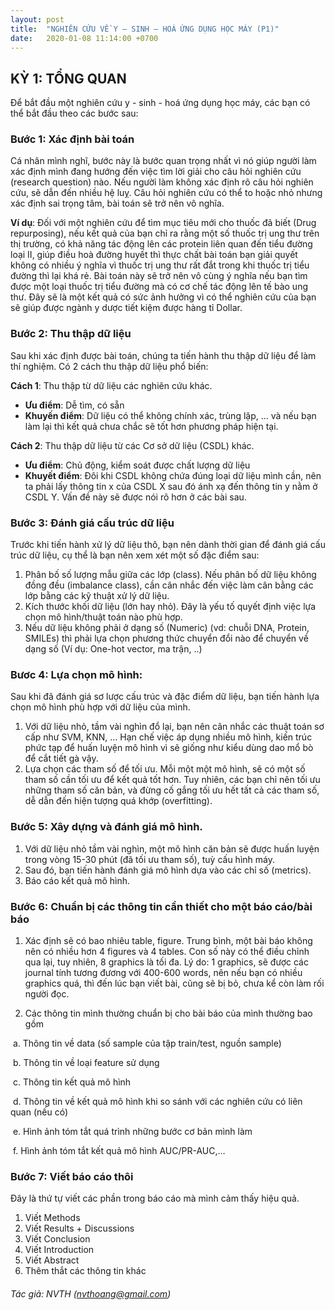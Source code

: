```yaml
---
layout: post
title:  "NGHIÊN CỨU VỀ Y – SINH – HOÁ ỨNG DỤNG HỌC MÁY (P1)"
date:   2020-01-08 11:14:00 +0700
---
```


## KỲ 1: TỔNG QUAN
Để bắt đầu một nghiên cứu y - sinh - hoá ứng dụng học máy, các bạn có thể bắt đầu theo các bước sau:
### Bước 1: Xác định bài toán
Cá nhân mình nghĩ, bước này là bước quan trọng nhất vì nó giúp người làm xác định mình đang hướng đến việc tìm lời giải cho câu hỏi nghiên cứu (research question) nào. Nếu người làm không xác định rõ câu hỏi nghiên cứu, sẽ dẫn đến nhiều hệ luỵ. Câu hỏi nghiên cứu có thể to hoặc nhỏ nhưng xác định sai trọng tâm, bài toán sẽ trở nên vô nghĩa.

**Ví dụ**: 
Đối với một nghiên cứu để tìm mục tiêu mới cho thuốc đã biết (Drug repurposing), nếu kết quả của bạn chỉ ra rằng một số thuốc trị ung thư trên thị trường, có khả năng tác động lên các protein liên quan đến tiểu đường loại II, giúp điều hoà đường huyết thì thực chất bài toán bạn giải quyết không có nhiều ý nghĩa vì thuốc trị ung thư rất đắt trong khi thuốc trị tiểu đường thì lại khá rẻ. Bài toán này sẽ trở nên vô cùng ý nghĩa nếu bạn tìm được một loại thuốc trị tiểu đường mà có cơ chế tác động lên tế bào ung thư. Đây sẽ là một kết quả có sức ảnh hưởng vì có thể nghiên cứu của bạn sẽ giúp được ngành y dược tiết kiệm được hàng tỉ Dollar.

### Bước 2: Thu thập dữ liệu
Sau khi xác định được bài toán, chúng ta tiến hành thu thập dữ liệu để làm thí nghiệm. Có 2 cách thu thập dữ liệu phổ biến:

**Cách 1**: Thu thập từ dữ liệu các nghiên cứu khác. 
+ **Ưu điểm**: Dễ tìm, có sẵn
+ **Khuyến điểm**: Dữ liệu có thể không chính xác, trùng lặp, ... và nếu bạn làm lại thì kết quả chưa chắc sẽ tốt hơn phương pháp hiện tại.

**Cách 2**: Thu thập dữ liệu từ các Cơ sở dữ liệu (CSDL) khác. 
+ **Ưu điểm**: Chủ động, kiểm soát được chất lượng dữ liệu
+ **Khuyết điểm**: Đôi khi CSDL không chứa đúng loại dữ liệu mình cần, nên ta phải lấy thông tin x của CSDL X sau đó ánh xạ đến thông tin y nằm ở CSDL Y. Vấn đề này sẽ được nói rõ hơn ở các bài sau.

### Bước 3: Đánh giá cấu trúc dữ liệu
Trước khi tiến hành xử lý dữ liệu thô, bạn nên dành thời gian để đánh giá cấu trúc dữ liệu, cụ thể là bạn nên xem xét một số đặc điểm sau:
1. Phân bố số lượng mẫu giữa các lớp (class). Nếu phân bố dữ liệu không đồng đều (imbalance class), cần cân nhắc đến việc làm cân bằng các lớp bằng các kỹ thuật xử lý dữ liệu. 
2. Kích thước khối dữ liệu (lớn hay nhỏ). Đây là yếu tố quyết định việc lựa chọn mô hình/thuật toán nào phù hợp.
3. Nếu dữ liệu không phải ở dạng số (Numeric) (vd: chuỗi DNA, Protein, SMILEs) thì phải lựa chọn phương thức chuyển đổi nào để chuyển về dạng số (Ví dụ: One-hot vector, ma trận, ..)

### Bươc 4: Lựa chọn mô hình:
Sau khi đã đánh giá sơ lược cấu trúc và đặc điểm dữ liệu, bạn tiến hành lựa chọn mô hình phù hợp với dữ liệu của mình.
1. Với dữ liệu nhỏ, tầm vài nghìn đổ lại, bạn nên cân nhắc các thuật toán sơ cấp như SVM, KNN, … Hạn chế việc áp dụng nhiều mô hình, kiến trúc phức tạp để huấn luyện mô hình vì sẽ giống như kiểu dùng dao mổ bò để cắt tiết gà vậy. 
2. Lựa chọn các tham số để tối ưu. Mỗi một một mô hình, sẽ có một số tham số cần tối ưu để kết quả tốt hơn. Tuy nhiên, các bạn chỉ nên tối ưu những tham số căn bản, và đừng cố gắng tối ưu hết tất cả các tham số, dễ dẫn đến hiện tượng quá khớp (overfitting).

### Bước 5: Xây dựng và đánh giá mô hình.
1. Với dữ liệu nhỏ tầm vài nghìn, một mô hình căn bản sẽ được huấn luyện trong vòng 15-30 phút (đã tối ưu tham số), tuỳ cấu hình máy.
2. Sau đó, bạn tiến hành đánh giá mô hình dựa vào các chỉ số (metrics).
3. Báo cáo kết quả mô hình.

### Bước 6: Chuẩn bị các thông tin cần thiết cho một báo cáo/bài báo
1. Xác định sẽ có bao nhiêu table, figure. Trung bình, một bài báo không nên có nhiều hơn 4 figures và 4 tables. Con số này có thể điều chỉnh qua lại, tuy nhiên, 8 graphics là tối đa. Lý do: 1 graphics, sẽ được các journal tính tương đương với 400-600 words, nên nếu bạn có nhiều graphics quá, thì đến lúc bạn viết bài, cũng sẽ bị bỏ, chưa kể còn làm rối người đọc.

2. Các thông tin mình thường chuẩn bị cho bài báo của mình thường bao gồm

&nbsp;a. Thông tin về data (số sample của tập train/test, nguồn sample)

&nbsp;b. Thông tin về loại feature sử dụng

&nbsp;c. Thông tin kết quả mô hình

&nbsp;d. Thông tin về kết quả mô hình khi so sánh với các nghiên cứu có liên quan (nếu có)

&nbsp;e. Hình ảnh tóm tắt quá trình những bước cơ bản mình làm

&nbsp;f. Hình ảnh tóm tắt kết quả mô hình AUC/PR-AUC,…

### Bước 7: Viết báo cáo thôi
Đây là thứ tự viết các phần trong báo cáo mà mình cảm thấy hiệu quả.
1. Viết Methods
2. Viết Results + Discussions
3. Viết Conclusion
4. Viết Introduction
5. Viết Abstract
6. Thêm thắt các thông tin khác

###### Tác giả: NVTH (nvthoang@gmail.com)

